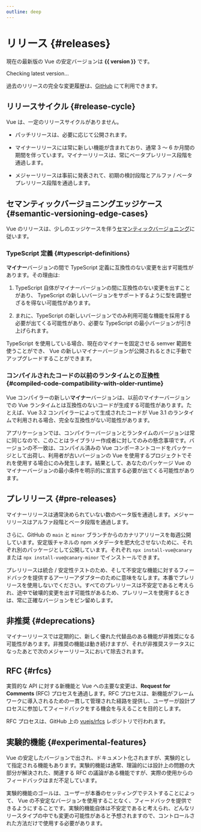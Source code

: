 ```yaml
---
outline: deep
---
```


<script setup>
import { ref, onMounted } from 'vue'

const version = ref()

onMounted(async () => {
  const res = await fetch('https://api.github.com/repos/vuejs/core/releases/latest')
  version.value = (await res.json()).name
})
</script>

# リリース {#releases}

<p v-if="version">
現在の最新版の Vue の安定バージョンは <strong>{{ version }}</strong> です。
</p>
<p v-else>
Checking latest version...
</p>

過去のリリースの完全な変更履歴は、[GitHub](https://github.com/vuejs/core/blob/main/CHANGELOG.md) にて利用できます。

## リリースサイクル {#release-cycle}

Vue は、一定のリリースサイクルがありません。

- パッチリリースは、必要に応じて公開されます。

- マイナーリリースには常に新しい機能が含まれており、通常 3 〜 6 か月間の期間を伴っています。マイナーリリースは、常にベータプレリリース段階を通過します。

- メジャーリリースは事前に発表されて、初期の検討段階とアルファ / ベータプレリリース段階を通過します。

## セマンティックバージョニングエッジケース {#semantic-versioning-edge-cases}

Vue のリリースは、少しのエッジケースを伴う[セマンティックバージョニング](https://semver.org/lang/ja/)に従います。

### TypeScript 定義 {#typescript-definitions}

**マイナー**バージョンの間で TypeScript 定義に互換性のない変更を出す可能性があります。その理由は:

1. TypeScript 自体がマイナーバージョンの間に互換性のない変更を出すことがあり、 TypeScript の新しいバージョンをサポートするように型を調整せざるを得ない可能性があります。

2. まれに、TypeScript の新しいバージョンでのみ利用可能な機能を採用する必要が出てくる可能性があり、必要な TypeScript の最小バージョンが引き上げられます。

TypeScript を使用している場合、現在のマイナーを固定させる semver 範囲を使うことができ、 Vue の新しいマイナーバージョンが公開されるときに手動でアップグレードすることができます。

### コンパイルされたコードの以前のランタイムとの互換性 {#compiled-code-compatibility-with-older-runtime}

Vue コンパイラーの新しい**マイナー**バージョンは、以前のマイナーバージョンでの Vue ランタイムとは互換性のないコードが生成する可能性があります。たとえば、Vue 3.2 コンパイラーによって生成されたコードが Vue 3.1 のランタイムで利用される場合、完全な互換性がない可能性があります。

アプリケーションでは、コンパイラーバージョンとランタイムのバージョンは常に同じなので、このことはライブラリー作成者に対してのみの懸念事項です。バージョンの不一致は、コンパイル済みの Vue コンポーネントコードをパッケージとして出荷し、利用者が古いバージョンの Vue を使用するプロジェクトでそれを使用する場合にのみ発生します。結果として、あなたのパッケージ Vue のマイナーバージョンの最小条件を明示的に宣言する必要が出てくる可能性があります。

## プレリリース {#pre-releases}

マイナーリリースは通常決められていない数のベータ版を通過します。メジャーリリースはアルファ段階とベータ段階を通過します。

さらに、GitHub の `main` と `minor` ブランチからのカナリアリリースを毎週公開しています。安定版チャネルの npm メタデータを肥大化させないために、それぞれ別のパッケージとして公開しています。それぞれ `npx install-vue@canary` または `npx install-vue@canary-minor` でインストールできます。

プレリリースは統合 / 安定性テストのため、そして不安定な機能に対するフィードバックを提供するアーリーアダプターのために意味をなします。本番でプレリリースを使用しないでください。すべてのプレリリースは不安定であると考えられ、途中で破壊的変更を出す可能性があるため、プレリリースを使用するときは、常に正確なバージョンをピン留めします。

## 非推奨 {#deprecations}

マイナーリリースでは定期的に、新しく優れた代替品のある機能が非推奨になる可能性があります。非推奨の機能は動き続けますが、それが非推奨ステータスになったあとで次のメジャーリリースにおいて除去されます。

## RFC {#rfcs}

実質的な API に対する新機能と Vue への主要な変更は、**Request for Comments** (RFC) プロセスを通過します。RFC プロセスは、新機能がフレームワークに導入されるための一貫して管理された経路を提供し、ユーザーが設計プロセスに参加してフィードバックをする機会を与えることを目的とします。

RFC プロセスは、GitHub 上の [vuejs/rfcs](https://github.com/vuejs/rfcs) レポジトリで行われます。

## 実験的機能 {#experimental-features}

Vue の安定したバージョンで出され、ドキュメント化されますが、実験的として指定される機能もあります。実験的機能は通常、理論的には設計上の問題の大部分が解決された、関連する RFC の議論がある機能ですが、実際の使用からのフィードバックはまだ不足しています。

実験的機能のゴールは、ユーザーが本番のセッティングでテストすることによって、 Vue の不安定なバージョンを使用することなく、フィードバックを提供できるようにすることです。実験的機能自体は不安定であると考えられ、どんなリリースタイプの中でも変更の可能性があると予想されますので、コントロールされた方法だけで使用する必要があります。

